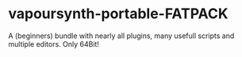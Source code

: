 # vapoursynth-portable-FATPACK
A (beginners) bundle with nearly all plugins, many usefull scripts and multiple editors. Only 64Bit!
